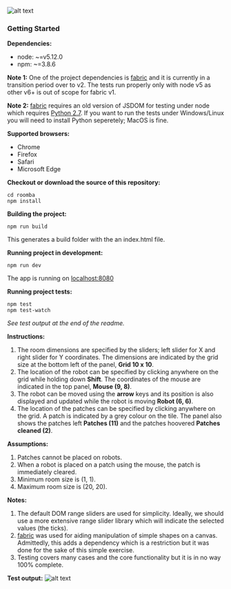 ![alt text](https://raw.githubusercontent.com/stelioskiayias/roomba/master/images/roomba.png "Roomba")

### Getting Started
**Dependencies:**

 - node: ~=v5.12.0
 - npm: ~=3.8.6

**Note 1:** One of the project dependencies is [fabric](http://fabricjs.com/) and it is currently in a transition period over to v2. The tests run properly only with node v5 as other v6+ is out of scope for fabric v1.

**Note 2:** [fabric](http://fabricjs.com/) requires an old version of JSDOM for testing under node which requires [Python 2.7](https://www.python.org/download/releases/2.7/). If you want to run the tests under Windows/Linux you will need to install Python seperetely; MacOS is fine.

**Supported browsers:**

 - Chrome
 - Firefox
 - Safari
 - Microsoft Edge

**Checkout or download the source of this repository:**

    cd roomba
    npm install

**Building the project:**

	npm run build

This generates a build folder with the an index.html file.

**Running project in development:**

    npm run dev

The app is running on [localhost:8080](localhost:8080)


**Running project tests:**

    npm test
    npm test-watch

_See test output at the end of the readme._

**Instructions:**

 1. The room dimensions are specified by the sliders; left slider for X and right slider for Y coordinates. The dimensions are indicated by the grid size at the bottom left of the panel,  **Grid 10 x 10**.
 2. The location of the robot can be specified by clicking anywhere on the grid while holding down **Shift**. The coordinates of the mouse are indicated in the top panel, **Mouse (9, 8)**.
 3. The robot can be moved using the **arrow** keys and its position is also displayed and updated while the robot is moving **Robot (6, 6)**.
 4. The location of the patches can be specified by clicking anywhere on the grid. A patch is indicated by a grey colour on the tile. The panel also shows the patches left **Patches (11)** and the patches hoovered **Patches cleaned (2)**.

**Assumptions:**
1. Patches cannot be placed on robots.
2. When a robot is placed on a patch using the mouse, the patch is immediately cleared.
3. Minimum room size is (1, 1).
3. Maximum room size is (20, 20).

**Notes:**
1. The default DOM range sliders are used for simplicity. Ideally, we should use a more extensive range slider library which will indicate the selected values (the ticks).
2. [fabric](http://fabricjs.com/) was used for aiding manipulation of simple shapes on a canvas. Admittedly, this adds a dependency which is a restriction but it was done for the sake of this simple exercise.
3. Testing covers many cases and the core functionality but it is in no way 100% complete.

**Test output:**
![alt text](https://raw.githubusercontent.com/stelioskiayias/roomba/master/images/test_output.png "Test output")

